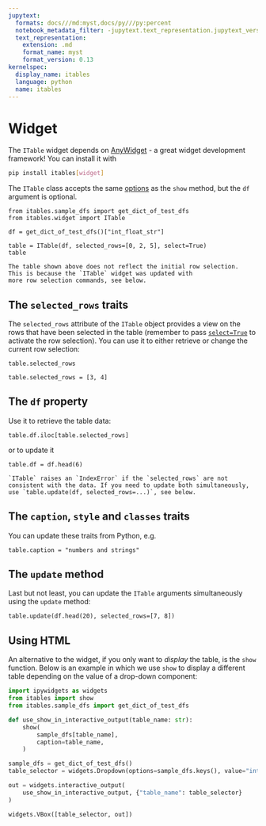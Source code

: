 ```yaml
---
jupytext:
  formats: docs///md:myst,docs/py///py:percent
  notebook_metadata_filter: -jupytext.text_representation.jupytext_version
  text_representation:
    extension: .md
    format_name: myst
    format_version: 0.13
kernelspec:
  display_name: itables
  language: python
  name: itables
---
```


# Widget

The `ITable` widget depends on [AnyWidget](https://anywidget.dev) -
a great widget development framework! You can install it with
```bash
pip install itables[widget]
```

The `ITable` class accepts the same [options](../options/options.md) as the `show` method, but
the `df` argument is optional.

```{code-cell} ipython3
from itables.sample_dfs import get_dict_of_test_dfs
from itables.widget import ITable

df = get_dict_of_test_dfs()["int_float_str"]

table = ITable(df, selected_rows=[0, 2, 5], select=True)
table
```

```{tip}
The table shown above does not reflect the initial row selection.
This is because the `ITable` widget was updated with
more row selection commands, see below.
```

## The `selected_rows` traits

The `selected_rows` attribute of the `ITable` object provides a view on the
rows that have been selected in the table (remember to pass [`select=True`](../options/select.md) to activate the row selection). You can use it to either retrieve
or change the current row selection:

```{code-cell} ipython3
table.selected_rows
```

```{code-cell} ipython3
table.selected_rows = [3, 4]
```

## The `df` property

Use it to retrieve the table data:

```{code-cell} ipython3
table.df.iloc[table.selected_rows]
```

or to update it

```{code-cell} ipython3
table.df = df.head(6)
```

```{tip}
`ITable` raises an `IndexError` if the `selected_rows` are not consistent with the data. If you need to update both simultaneously, use `table.update(df, selected_rows=...)`, see below.
```

## The `caption`, `style` and `classes` traits

You can update these traits from Python, e.g.

```{code-cell} ipython3
table.caption = "numbers and strings"
```

## The `update` method

Last but not least, you can update the `ITable` arguments simultaneously using the `update` method:

```{code-cell} ipython3
table.update(df.head(20), selected_rows=[7, 8])
```

## Using HTML

An alternative to the widget, if you only want to _display_ the table, is the `show` function. Below is an example in which we use `show` to display a different table depending on the value of a drop-down component:

```python
import ipywidgets as widgets
from itables import show
from itables.sample_dfs import get_dict_of_test_dfs

def use_show_in_interactive_output(table_name: str):
    show(
        sample_dfs[table_name],
        caption=table_name,
    )

sample_dfs = get_dict_of_test_dfs()
table_selector = widgets.Dropdown(options=sample_dfs.keys(), value="int_float_str")

out = widgets.interactive_output(
    use_show_in_interactive_output, {"table_name": table_selector}
)

widgets.VBox([table_selector, out])
```
